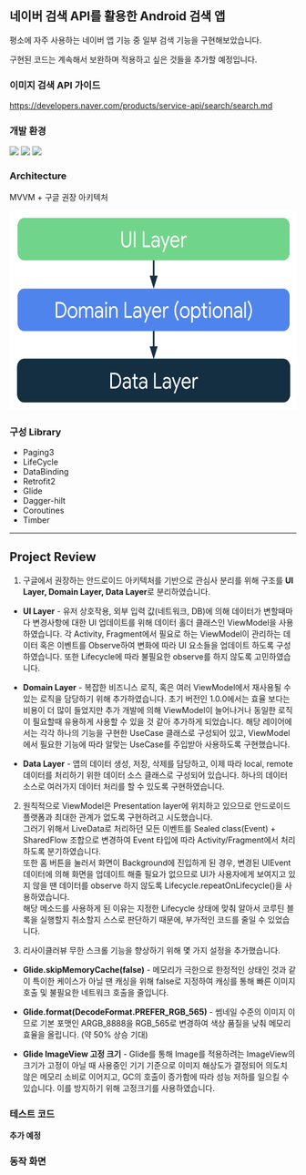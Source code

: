 
## 네이버 검색 API를 활용한 Android 검색 앱

평소에 자주 사용하는 네이버 앱 기능 중 일부 검색 기능을 구현해보았습니다.

구현된 코드는 계속해서 보완하며 적용하고 싶은 것들을 추가할 예정입니다.

### 이미지 검색 API 가이드  
https://developers.naver.com/products/service-api/search/search.md

### 개발 환경   

<a href="https://https://developer.android.com/studio/intro?hl=ko"><img src="https://img.shields.io/badge/Android Studio-3DDC84?style=flat-square&logo=Android Studio&logoColor=white"/></a>
<a href="https://kotlinlang.org/docs/releases.html#release-details"><img src="https://img.shields.io/badge/Kotlin 1.6.21-7F52FF?style=flat-square&logo=Kotlin&logoColor=white"/></a>
<img src="https://img.shields.io/badge/Git-F05032?style=flat-square&logo=Git&logoColor=white"/>


### Architecture
MVVM + 구글 권장 아키텍처

<img src="/architecture.png" width="600px" height="350px"></img><br/>

### 구성 Library
- Paging3
- LifeCycle
- DataBinding
- Retrofit2
- Glide
- Dagger-hilt
- Coroutines
- Timber

----

## Project Review

1. 구글에서 권장하는 안드로이드 아키텍처를 기반으로 관심사 분리를 위해 구조를 **UI Layer, Domain Layer, Data Layer**로 분리하였습니다.

- **UI Layer** - 유저 상호작용, 외부 입력 값(네트워크, DB)에 의해 데이터가 변할때마다 변경사항에 대한 UI 업데이트를 위해 데이터 홀더 클래스인 ViewModel을 사용하였습니다. 각 Activity, Fragment에서 필요로 하는 ViewModel이 관리하는 데이터 혹은 이벤트를 Observe하여 변화에 따라 UI 요소들을 업데이트 하도록 구성하였습니다. 또한 Lifecycle에 따라 불필요한 observe를 하지 않도록 고민하였습니다.

- **Domain Layer** - 복잡한 비즈니스 로직, 혹은 여러 ViewModel에서 재사용될 수 있는 로직을 담당하기 위해 추가하였습니다. 초기 버전인 1.0.0에서는 효율 보다는 비용이 더 많이 들었지만 추가 개발에 의해 ViewModel이 늘어나거나 동일한 로직이 필요할때 유용하게 사용할 수 있을 것 같아 추가하게 되었습니다. 해당 레이어에서는 각각 하나의 기능을 구현한 UseCase 클래스로 구성되어 있고, ViewModel에서 필요한 기능에 따라 알맞는 UseCase를 주입받아 사용하도록 구현했습니다.

- **Data Layer** - 앱의 데이터 생성, 저장, 삭제를 담당하고, 이제 따라 local, remote 데이터를 처리하기 위한 데이터 소스 클래스로 구성되어 있습니다. 하나의 데이터 소스로 여러가지 데이터 처리를 할 수 있도록 구현하였습니다.

2. 원칙적으로 ViewModel은 Presentation layer에 위치하고 있으므로 안드로이드 플랫폼과 최대한 관계가 없도록 구현하려고 시도했습니다.    
그러기 위해서 LiveData로 처리하던 모든 이벤트를 Sealed class(Event) + SharedFlow 조합으로 변경하여 Event 타입에 따라 Activity/Fragment에서 처리하도록 분기하였습니다.    
또한 홈 버튼을 눌러서 화면이 Background에 진입하게 된 경우, 변경된 UIEvent 데이터에 의해 화면을 업데이트 해줄 필요가 없으므로 UI가 사용자에게 보여지고 있지 않을 땐 데이터를 observe 하지 않도록 Lifecycle.repeatOnLifecycle()을 사용하였습니다.    
해당 메소드를 사용하게 된 이유는 지정한 Lifecycle 상태에 맞춰 알아서 코루틴 블록을 실행할지 취소할지 스스로 판단하기 때문에, 부가적인 코드를 줄일 수 있었습니다.

3. 리사이클러뷰 무한 스크롤 기능을 향상하기 위해 몇 가지 설정을 추가했습니다.

- **Glide.skipMemoryCache(false)** - 메모리가 극한으로 한정적인 상태인 것과 같이 특이한 케이스가 아닐 땐 캐싱을 위해 false로 지정하여 캐싱를 통해 빠른 이미지 호출 및 불필요한 네트워크 호출을 줄입니다.

- **Glide.format(DecodeFormat.PREFER_RGB_565)** - 썸네일 수준의 이미지 이므로 기본 포맷인 ARGB_8888을 RGB_565로 변경하여 색상 품질을 낮춰 메모리 효율을 올립니다. (약 50% 상승 기대)

- **Glide ImageView 고정 크기** - Glide를 통해 Image를 적용하려는 ImageView의 크기가 고정이 아닐 때 사용중인 기기 기준으로 이미지 해상도가 결정되어 의도치 않은 메모리 소비로 이어지고, GC의 호출이 증가함에 따라 성능 저하를 일으킬 수 있습니다. 이를 방지하기 위해 고정크기를 사용하였습니다.

### 테스트 코드

**추가 예정**

### 동작 화면




